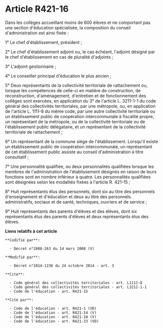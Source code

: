# Article R421-16

Dans les collèges accueillant moins de 600 élèves et ne comportant pas une section d'éducation spécialisée, la composition du
conseil d'administration est ainsi fixée : 

1° Le chef d'établissement, président ; 

2° Le chef d'établissement adjoint ou, le cas échéant, l'adjoint désigné par le chef d'établissement en cas de pluralité
d'adjoints ; 

3° L'adjoint gestionnaire ; 

4° Le conseiller principal d'éducation le plus ancien ; 

5° Deux représentants de la collectivité territoriale de rattachement ou, lorsque les compétences de celle-ci en matière de
construction, de reconstruction, d'aménagement, d'entretien et de fonctionnement des collèges sont exercées, en application
du 3° de l'article L. 3211-1-1 du code général des collectivités territoriales, par une métropole, ou, en application de
l'article L. 1111-8 du même code, par une autre collectivité territoriale ou un établissement public de coopération
intercommunale à fiscalité propre, un représentant de la métropole, ou de la collectivité territoriale ou de l'établissement
public délégataire, et un représentant de la collectivité territoriale de rattachement ; 

6° Un représentant de la commune siège de l'établissement. Lorsqu'il existe un établissement public de coopération
intercommunale, un représentant de cet établissement public assiste au conseil d'administration à titre consultatif ; 

7° Une personnalité qualifiée, ou deux personnalités qualifiées lorsque les membres de l'administration de l'établissement
désignés en raison de leurs fonctions sont en nombre inférieur à quatre. Les personnalités qualifiées sont désignées selon
les modalités fixées à l'article R. 421-15 ; 

8° Huit représentants élus des personnels, dont six au titre des personnels d'enseignement et d'éducation et deux au titre
des personnels administratifs, sociaux et de santé, techniques, ouvriers et de service ; 

9° Huit représentants des parents d'élèves et des élèves, dont six représentants élus des parents d'élèves et deux
représentants élus des élèves.

**Liens relatifs à cet article**

	**Codifié par**:

	  - Décret n°2008-263 du 14 mars 2008 (V)

	**Modifié par**:

	  - Décret n°2014-1236 du 24 octobre 2014 - art. 3

	**Cite**:

	  - Code général des collectivités territoriales - art. L1111-8
	  - Code général des collectivités territoriales - art. L3211-1-1
	  - Code de l'éducation - art. R421-15

	**Cité par**:

	  - Code de l'éducation - art. R421-1 (VD)
	  - Code de l'éducation - art. R421-14 (V)
	  - Code de l'éducation - art. R421-18 (V)
	  - Code de l'éducation - art. R421-33 (VD)
